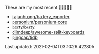 These are my most recent 🌟🌟🌟🌟🌟

* [jiajunhuang/battery_exporter](https://github.com/jiajunhuang/battery_exporter)
* [personium/personium-core](https://github.com/personium/personium-core)
* [berty/berty](https://github.com/berty/berty)
* [diimdeep/awesome-split-keyboards](https://github.com/diimdeep/awesome-split-keyboards)
* [pingcap/tidb](https://github.com/pingcap/tidb)

Last updated: 2021-02-04T03:10:26.422805
